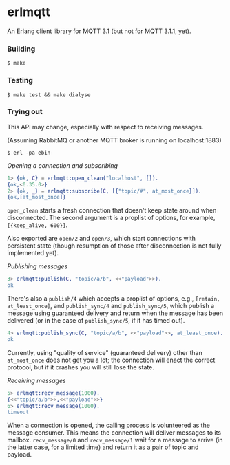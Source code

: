 erlmqtt
=======

An Erlang client library for MQTT 3.1 (but not for MQTT 3.1.1, yet).

### Building

    $ make

### Testing

    $ make test && make dialyse

### Trying out

This API may change, especially with respect to receiving messages.

(Assuming RabbitMQ or another MQTT broker is running on localhost:1883)

    $ erl -pa ebin

*Opening a connection and subscribing*

```erlang
1> {ok, C} = erlmqtt:open_clean("localhost", []).
{ok,<0.35.0>}
2> {ok, _} = erlmqtt:subscribe(C, [{"topic/#", at_most_once}]).
{ok,[at_most_once]}
```

`open_clean` starts a fresh connection that doesn't keep state around
when disconnected. The second argument is a proplist of options, for
example, `[{keep_alive, 600}]`.

Also exported are `open/2` and `open/3`, which start connections with
persistent state (though resumption of those after disconnection is
not fully implemented yet).

*Publishing messages*

```erlang
3> erlmqtt:publish(C, "topic/a/b", <<"payload">>).
ok
```

There's also a `publish/4` which accepts a proplist of options, e.g.,
`[retain, at_least_once]`, and `publish_sync/4` and `publish_sync/5`,
which publish a message using guaranteed delivery and return when the
message has been delivered (or in the case of `publish_sync/5`, if it
has timed out).

```erlang
4> erlmqtt:publish_sync(C, "topic/a/b", <<"payload">>, at_least_once).
ok
```

Currently, using "quality of service" (guaranteed delivery) other than
`at_most_once` does not get you a lot; the connection will enact the
correct protocol, but if it crashes you will still lose the state.

*Receiving messages*

```erlang
5> erlmqtt:recv_message(1000).
{<<"topic/a/b">>,<<"payload">>}
6> erlmqtt:recv_message(1000).
timeout
```

When a connection is opened, the calling process is volunteered as the
message consumer. This means the connection will deliver messages to
its mailbox. `recv_message/0` and `recv_message/1` wait for a message
to arrive (in the latter case, for a limited time) and return it as a
pair of topic and payload.
